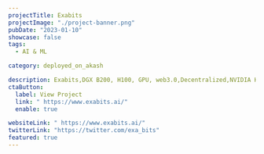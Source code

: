 ```yaml
---
projectTitle: Exabits
projectImage: "./project-banner.png"
pubDate: "2023-01-10"
showcase: false
tags:
  - AI & ML

category: deployed_on_akash

description: Exabits,DGX B200, H100, GPU, web3.0,Decentralized,NVIDIA H100 GPUs,NVIDIA RTX 3090,network,docker,computing,blockchain,nft market,dapp
ctaButton:
  label: View Project
  link: " https://www.exabits.ai/"
  enable: true

websiteLink: " https://www.exabits.ai/"
twitterLink: "https://twitter.com/exa_bits"
featured: true
---
```

